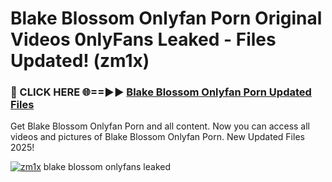 # Blake Blossom Onlyfan Porn Original Videos 0nlyFans Leaked - Files Updated! (zm1x)

<h3>🔴 CLICK HERE 🌐==►► <a href="https://tinyurl.com/x26r9saj" rel="nofollow">Blake Blossom Onlyfan Porn Updated Files</a></h3>

Get Blake Blossom Onlyfan Porn and all content. Now you can access all videos and pictures of Blake Blossom Onlyfan Porn. New Updated Files 2025!

[![zm1x](https://i.imgur.com/LkgZPqh.gif)](https://tinyurl.com/x26r9saj)
blake blossom onlyfans leaked